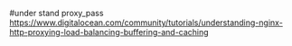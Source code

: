 
#under stand proxy_pass 
https://www.digitalocean.com/community/tutorials/understanding-nginx-http-proxying-load-balancing-buffering-and-caching
